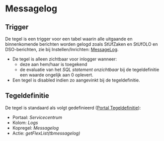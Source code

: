 # Messagelog

## Trigger

De tegel is een trigger voor een tabel waarin alle uitgaande en binnenkomende berichten worden gelogd zoals StUfZaken en StUfOLO en DSO-berichten, zie bij Instellen/Inrichten: [MessageLog](/instellen_inrichten/messagelog.md).

- De tegel is alleen zichtbaar voor inlogger wanneer:
  - deze aan hem/haar is toegekend
  - de evaluatie van het _SQL statement onzichtbaar_ bij de tegeldefinitie een waarde ongelijk aan 0 oplevert.
- Een tegel is disabled indien zo aangevinkt bij de tegeldefinitie.

## Tegeldefinitie

De tegel is standaard als volgt gedefinieerd ([Portal Tegeldefinitie](/instellen_inrichten/portaldefinitie/portal_tegel.md)):

- Portaal: _Servicecentrum_
- Kolom: _Logs_
- Kopregel: _Messagelog_
- Actie: _getFlexList(tbmessagelog)_
